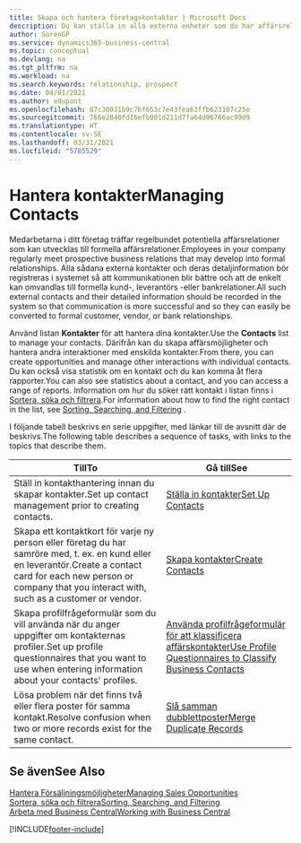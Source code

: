 ```yaml
---
title: Skapa och hantera företagskontakter | Microsoft Docs
description: Du kan ställa in alla externa enheter som du har affärsrelationer med (till exempel potentiella kunder, leverantörer och konsulter) för kontakter.
author: SorenGP
ms.service: dynamics365-business-central
ms.topic: conceptual
ms.devlang: na
ms.tgt_pltfrm: na
ms.workload: na
ms.search.keywords: relationship, prospect
ms.date: 04/01/2021
ms.author: edupont
ms.openlocfilehash: 87c30031b9c7bf653c7e43fea63ffb623107c25e
ms.sourcegitcommit: 766e2840fd16efb901d211d7fa64d96766ac99d9
ms.translationtype: HT
ms.contentlocale: sv-SE
ms.lasthandoff: 03/31/2021
ms.locfileid: "5785529"
---
```

# <a name="managing-contacts"></a><span data-ttu-id="d8c61-103">Hantera kontakter</span><span class="sxs-lookup"><span data-stu-id="d8c61-103">Managing Contacts</span></span>

<span data-ttu-id="d8c61-104">Medarbetarna i ditt företag träffar regelbundet potentiella affärsrelationer som kan utvecklas till formella affärsrelationer.</span><span class="sxs-lookup"><span data-stu-id="d8c61-104">Employees in your company regularly meet prospective business relations that may develop into formal relationships.</span></span> <span data-ttu-id="d8c61-105">Alla sådana externa kontakter och deras detaljinformation bör registreras i systemet så att kommunikationen blir bättre och att de enkelt kan omvandlas till formella kund-, leverantörs -eller bankrelationer.</span><span class="sxs-lookup"><span data-stu-id="d8c61-105">All such external contacts and their detailed information should be recorded in the system so that communication is more successful and so they can easily be converted to formal customer, vendor, or bank relationships.</span></span>

<span data-ttu-id="d8c61-106">Använd listan **Kontakter** för att hantera dina kontakter.</span><span class="sxs-lookup"><span data-stu-id="d8c61-106">Use the **Contacts** list to manage your contacts.</span></span> <span data-ttu-id="d8c61-107">Därifrån kan du skapa affärsmöjligheter och hantera andra interaktioner med enskilda kontakter.</span><span class="sxs-lookup"><span data-stu-id="d8c61-107">From there, you can create opportunities and manage other interactions with individual contacts.</span></span> <span data-ttu-id="d8c61-108">Du kan också visa statistik om en kontakt och du kan komma åt flera rapporter.</span><span class="sxs-lookup"><span data-stu-id="d8c61-108">You can also see statistics about a contact, and you can access a range of reports.</span></span> <span data-ttu-id="d8c61-109">Information om hur du söker rätt kontakt i listan finns i [Sortera, söka och filtrera](ui-enter-criteria-filters.md).</span><span class="sxs-lookup"><span data-stu-id="d8c61-109">For information about how to find the right contact in the list, see [Sorting, Searching, and Filtering](ui-enter-criteria-filters.md) .</span></span>  

<span data-ttu-id="d8c61-110">I följande tabell beskrivs en serie uppgifter, med länkar till de avsnitt där de beskrivs.</span><span class="sxs-lookup"><span data-stu-id="d8c61-110">The following table describes a sequence of tasks, with links to the topics that describe them.</span></span>

| <span data-ttu-id="d8c61-111">Till</span><span class="sxs-lookup"><span data-stu-id="d8c61-111">To</span></span> | <span data-ttu-id="d8c61-112">Gå till</span><span class="sxs-lookup"><span data-stu-id="d8c61-112">See</span></span> |
| --- | --- |
| <span data-ttu-id="d8c61-113">Ställ in kontakthantering innan du skapar kontakter.</span><span class="sxs-lookup"><span data-stu-id="d8c61-113">Set up contact management prior to creating contacts.</span></span> |[<span data-ttu-id="d8c61-114">Ställa in kontakter</span><span class="sxs-lookup"><span data-stu-id="d8c61-114">Set Up Contacts</span></span>](marketing-setup-contacts.md) |
| <span data-ttu-id="d8c61-115">Skapa ett kontaktkort för varje ny person eller företag du har samröre med, t. ex. en kund eller en leverantör.</span><span class="sxs-lookup"><span data-stu-id="d8c61-115">Create a contact card for each new person or company that you interact with, such as a customer or vendor.</span></span> |[<span data-ttu-id="d8c61-116">Skapa kontakter</span><span class="sxs-lookup"><span data-stu-id="d8c61-116">Create Contacts</span></span>](marketing-create-contact-companies.md) |
|<span data-ttu-id="d8c61-117">Skapa profilfrågeformulär som du vill använda när du anger uppgifter om kontakternas profiler.</span><span class="sxs-lookup"><span data-stu-id="d8c61-117">Set up profile questionnaires that you want to use when entering information about your contacts' profiles.</span></span>|[<span data-ttu-id="d8c61-118">Använda profilfrågeformulär för att klassificera affärskontakter</span><span class="sxs-lookup"><span data-stu-id="d8c61-118">Use Profile Questionnaires to Classify Business Contacts</span></span>](marketing-create-contact-profile-questionnaire.md)|
|<span data-ttu-id="d8c61-119">Lösa problem när det finns två eller flera poster för samma kontakt.</span><span class="sxs-lookup"><span data-stu-id="d8c61-119">Resolve confusion when two or more records exist for the same contact.</span></span>|[<span data-ttu-id="d8c61-120">Slå samman dubblettposter</span><span class="sxs-lookup"><span data-stu-id="d8c61-120">Merge Duplicate Records</span></span>](sales-how-merge-duplicate-records.md)|

## <a name="see-also"></a><span data-ttu-id="d8c61-121">Se även</span><span class="sxs-lookup"><span data-stu-id="d8c61-121">See Also</span></span>

[<span data-ttu-id="d8c61-122">Hantera Försäljningsmöjligheter</span><span class="sxs-lookup"><span data-stu-id="d8c61-122">Managing Sales Opportunities</span></span>](marketing-manage-sales-opportunities.md)  
[<span data-ttu-id="d8c61-123">Sortera, söka och filtrera</span><span class="sxs-lookup"><span data-stu-id="d8c61-123">Sorting, Searching, and Filtering</span></span>](ui-enter-criteria-filters.md)  
[<span data-ttu-id="d8c61-124">Arbeta med Business Central</span><span class="sxs-lookup"><span data-stu-id="d8c61-124">Working with Business Central</span></span>](ui-work-product.md)  


[!INCLUDE[footer-include](includes/footer-banner.md)]